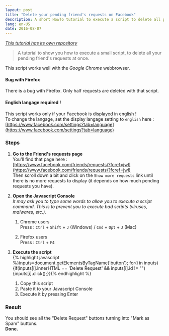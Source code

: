 ```yaml
---
layout: post
title: "Delete your pending friend's requests on Facebook"
description: A short HowTo tutorial to execute a script to delete all pending friend's requests at once.
lang: en-US
date: 2016-08-07
---
```


_[This tutorial has its own repository](https://github.com/dorianbayart/delete-pending-requests-on-facebook)_

> A tutorial to show you how to execute a small script, to delete all your pending friend's requests at once.

This script works well with the _Google Chrome_ webbrowser.

#### Bug with Firefox
There is a bug with Firefox.
Only half requests are deleted with that script.

#### English langage required !
This script works only if your Facebook is displayed in english !  
To change the langage, set the display langage setting to `english` here : [https://www.facebook.com/settings?tab=language](https://www.facebook.com/settings?tab=language)

### Steps
1. **Go to the Friend's requests page**  
You'll find that page here : [https://www.facebook.com/friends/requests/?fcref=jwl](https://www.facebook.com/friends/requests/?fcref=jwl)  
Then scroll down a bit and click on the `Show more requests` link until there is no more requests to display (it depends on how much pending requests you have).


2. **Open the Javascript Console**  
_It may ask you to type some words to allow you to execute a script command.
This is to prevent you to execute bad scripts (viruses, malwares, etc.)._

   1. Chrome users  
Press : `Ctrl` + `Shift` + `J` (Windows) / `Cmd` + `Opt` + `J` (Mac)

   2. Firefox users  
Press : `Ctrl` + `F4`


3. **Execute the script**  
   {% highlight javascript %}inputs=document.getElementsByTagName('button'); for(i in inputs){if(inputs[i].innerHTML == 'Delete Request' && inputs[i].id != "") {inputs[i].click();}}{% endhighlight %}

   1. Copy this script
   2. Paste it to your Javascript Console
   3. Execute it by pressing Enter


### Result
You should see all the "Delete Request" buttons turning into "Mark as Spam" buttons.  
**Done.**  
